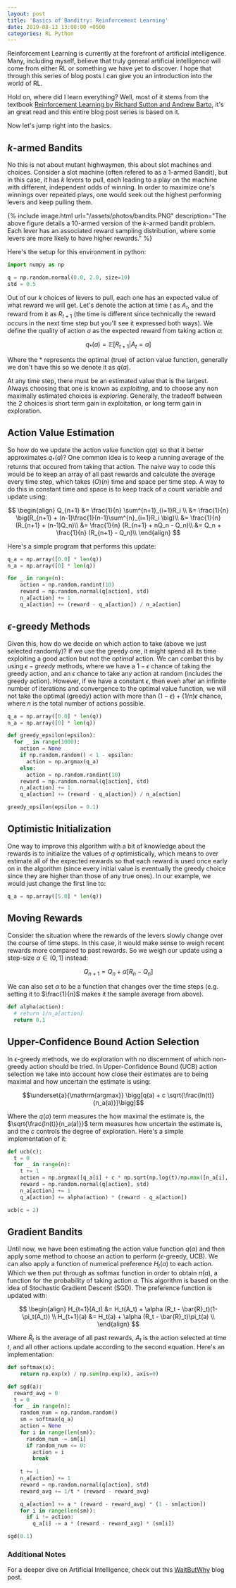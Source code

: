 ```yaml
---
layout: post
title: 'Basics of Banditry: Reinforcement Learning'
date: 2019-08-13 13:00:00 +0500
categories: RL Python
---
```


Reinforcement Learning is currently at the forefront of artificial intelligence. Many, including myself, believe that truly general artificial intelligence will come from either RL or something we have yet to discover. I hope that through this series of blog posts I can give you an introduction into the world of RL. 

Hold on, where did I learn everything? Well, most of it stems from the textbook [Reinforcement Learning by Richard Sutton and Andrew Barto][rlbook], it's an great read and this entire blog post series is based on it.

Now let's jump right into the basics.

## $k$-armed Bandits

No this is not about mutant highwaymen, this about slot machines and choices. Consider a slot machine (often refered to as a 1-armed Bandit), but in this case, it has $k$ levers to pull, each leading to a play on the machine with different, independent odds of winning. In order to maximize one's winnings over repeated plays, one would seek out the highest performing levers and keep pulling them. 

{% include image.html url="/assets/photos/bandits.PNG" description="The above figure details a 10-armed version of the $k$-armed bandit problem. Each lever has an associated reward sampling distribution, where some levers are more likely to have higher rewards." %}

Here's the setup for this environment in python:
```python
import numpy as np

q = np.random.normal(0.0, 2.0, size=10)
std = 0.5
```

Out of our $k$ choices of levers to pull, each one has an expected value of what reward we will get. Let's denote the action at time $t$ as $A_t$, and the reward from it as $R_{t+1}$ (the time is different since technically the reward occurs in the next time step but you'll see it expressed both ways). We define the quality of action $a$ as the expected reward from taking action $a$:

$$q_*(a) = \mathbb{E}[R_{t+1}|A_t=a]$$

Where the $*$ represents the optimal (true) of action value function, generally we don't have this so we denote it as $q(a)$. 

At any time step, there must be an estimated value that is the largest. Always choosing that one is known as *exploiting*, and to choose any non maximally estimated choices is *exploring*. Generally, the tradeoff between the 2 choices is short term gain in exploitation, or long term gain in exploration. 

## Action Value Estimation

So how do we update the action value function $q(a)$ so that it better approximates $q_*(a)$? One common idea is to keep a running average of the returns that occured from taking that action. The naive way to code this would be to keep an array of all past rewards and calculate the average every time step, which takes $\mathcal(O)(n)$ time and space per time step. A way to do this in constant time and space is to keep track of a count variable and update using:

$$
\begin{align}
Q_{n+1} &= \frac{1}{n} \sum^{n+1}_{i=1}R_i \\
&= \frac{1}{n} \big(R_{n+1} + (n-1)\frac{1}{n-1}\sum^{n}_{i=1}R_i \big)\\
&= \frac{1}{n} (R_{n+1} + (n-1)Q_n)\\
&= \frac{1}{n} (R_{n+1} + nQ_n - Q_n)\\
&= Q_n + \frac{1}{n} (R_{n+1} - Q_n)\\
\end{align}
$$

Here's a simple program that performs this update:

```python
q_a = np.array([0.0] * len(q))
n_a = np.array([0] * len(q))

for _ in range(n):
    action = np.random.randint(10)
    reward = np.random.normal(q[action], std)
    n_a[action] += 1
    q_a[action] += (reward - q_a[action]) / n_a[action]
```

## $\epsilon$-greedy Methods

Given this, how do we decide on which action to take (above we just selected randomly)? If we use the greedy one, it might spend all its time exploiting a good action but not the *optimal* action. We can combat this by using $\epsilon-greedy$ methods, where we have a $1-\epsilon$ chance of taking the greedy action, and an $\epsilon$ chance to take any action at random (includes the greedy action). However, if we have a constant $\epsilon$, then even after an infinite number of iterations and convergence to the optimal value function, we will not take the optimal (greedy) action with more than $(1-\epsilon) + (1/n)\epsilon$ chance, where $n$ is the total number of actions possible.

```python
q_a = np.array([0.0] * len(q))
n_a = np.array([0] * len(q))

def greedy_epsilon(epsilon):
  for _ in range(1000):
    action = None
    if np.random.random() < 1 - epsilon:
      action = np.argmax(q_a)
    else:
      action = np.random.randint(10)
    reward = np.random.normal(q[action], std)
    n_a[action] += 1
    q_a[action] += (reward - q_a[action]) / n_a[action]

greedy_epsilon(epsilon = 0.1)
```

## Optimistic Initialization

One way to improve this algorithm with a bit of knowledge about the rewards is to initialize the values of $q$ optimistically, which means to over estimate all of the expected rewards so that each reward is used once early on in the algorithm (since every initial value is eventually the greedy choice since they are higher than those of any true ones). In our example, we would just change the first line to:

```python
q_a = np.array([5.0] * len(q))
```

## Moving Rewards

Consider the situation where the rewards of the levers slowly change over the course of time steps. In this case, it would make sense to weigh recent rewards more compared to past rewards. So we weigh our update using a step-size $\alpha \in (0, 1]$ instead:

$$Q_{n+1} = Q_n + \alpha [R_n - Q_n]$$

We can also set $\alpha$ to be a function that changes over the time steps (e.g. setting it to $\frac{1}{n}$ makes it the sample average from above). 

```python
def alpha(action):
  # return 1/n_a[action]
  return 0.1

```

## Upper-Confidence Bound Action Selection

In $\epsilon$-greedy methods, we do exploration with no discernment of which non-greedy action should be tried. In Upper-Confidence Bound (UCB) action selection we take into account how close their estimates are to being maximal and how uncertain the estimate is using:

$$\underset{a}{\mathrm{argmax}} \bigg[q(a) + c \sqrt{\frac{ln(t)}{n_a(a)}}\bigg]$$

Where the $q(a)$ term measures the how maximal the estimate is, the $\sqrt{\frac{ln(t)}{n_a(a)}}$ term measures how uncertain the estimate is, and the $c$ controls the degree of exploration. Here's a simple implementation of it:

```python
def ucb(c):
  t = 0
  for _ in range(n):
    t += 1
    action = np.argmax([q_a[i] + c * np.sqrt(np.log(t)/np.max([n_a[i], 1])) for i in range(len(q_a))])
    reward = np.random.normal(q[action], std)
    n_a[action] += 1
    q_a[action] += alpha(action) * (reward - q_a[action])

ucb(c = 2)
```

## Gradient Bandits

Until now, we have been estimating the action value function $q(a)$ and then apply some method to choose an action to perform ($\epsilon$-greedy, UCB). We can also apply a function of numerical preference $H_t(a)$ to each action. Which we then put through as softmax function in order to obtain $\pi(a)$, a function for the probability of taking action $a$. This algorithm is based on the idea of Stochastic Gradient Descent (SGD). The preference function is updated with: 

$$
\begin{align}
H_{t+1}(A_t) &= H_t(A_t) + \alpha (R_t - \bar{R}_t)(1-\pi_t(A_t)) \\
H_{t+1}(a) &= H_t(a) + \alpha (R_t - \bar{R}_t)\pi_t(a) \\
\end{align}
$$

Where $\bar{R}_t$ is the average of all past rewards, $A_t$ is the action selected at time $t$, and all other actions update according to the second equation. Here's an implementation:

```python
def softmax(x):
    return np.exp(x) / np.sum(np.exp(x), axis=0)

def sgd(a):
  reward_avg = 0
  t = 0
  for _ in range(n):
    random_num = np.random.random()
    sm = softmax(q_a)
    action = None
    for i in range(len(sm)):
      random_num -= sm[i]
      if random_num <= 0:
        action = i
        break
    
    t += 1
    n_a[action] += 1
    reward = np.random.normal(q[action], std)
    reward_avg += 1/t * (reward - reward_avg)

    q_a[action] += a * (reward - reward_avg) * (1 - sm[action])
    for i in range(len(sm)):
      if i != action:
        q_a[i] -= a * (reward - reward_avg) * (sm[i])

sgd(0.1)
```

### Additional Notes

For a deeper dive on Artificial Intelligence, check out this [WaitButWhy][wbw] blog post.

[rlbook]: http://incompleteideas.net/book/RLbook2018.pdf
[wbw]: https://waitbutwhy.com/2015/01/artificial-intelligence-revolution-1.html
